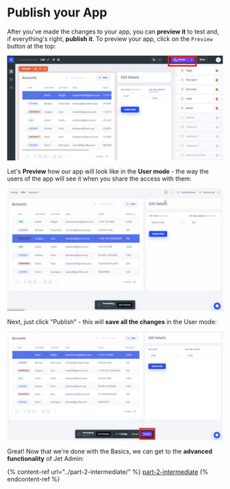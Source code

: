 # Publish your App

After you've made the changes to your app, you can **preview it** to test and, if everything's right, **publish it**. To preview your app, click on the `Preview` button at the top:

![](../../.gitbook/assets/tempsnip.png)

Let's **Preview** how our app will look like in the **User mode** - the way the users of the app will see it when you share the access with them:

![](../../.gitbook/assets/Quickstart-components14.gif)

Next, just click "Publish" - this will **save all the changes** in the User mode:

![](../../.gitbook/assets/tempsnip2.png)

Great! Now that we're done with the Basics, we can get to the **advanced functionality** of Jet Admin:

{% content-ref url="../part-2-intermediate/" %}
[part-2-intermediate](../part-2-intermediate/)
{% endcontent-ref %}
